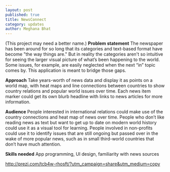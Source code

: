 ```yaml
---
layout: post
published: true
title: NewsConnect
category: updates
author: Meghana Bhat
---
```


(This project may need a better name.)
**Problem statement**
The newspaper has been around for so long that its categories and text-based format have become "the way things are." But in reality the categories aren't so intuitive for seeing the larger visual picture of what’s been happening to the world. Some issues, for example, are easily neglected when the next “in” topic comes by. This application is meant to bridge those gaps.

**Approach**
Take years-worth of news data and display it as points on a world map, with heat maps and line connections between countries to show country relations and popular world issues over time. Each news item marker could get its own blurb headline with links to news articles for more information.

**Audience**
People interested in international relations could make use of the country connections and heat map of news over time. People who don’t like reading news as text but want to get up to date on modern world history could use it as a visual tool for learning. People involved in non-profits could use it to identify issues that are still ongoing but passed over in the wake of more popular news, such as in small third-world countries that don’t have much attention.

**Skills needed**
App programming, UI design, familiarity with news sources

http://prezi.com/tcb4w-rhosft/?utm_campaign=share&utm_medium=copy